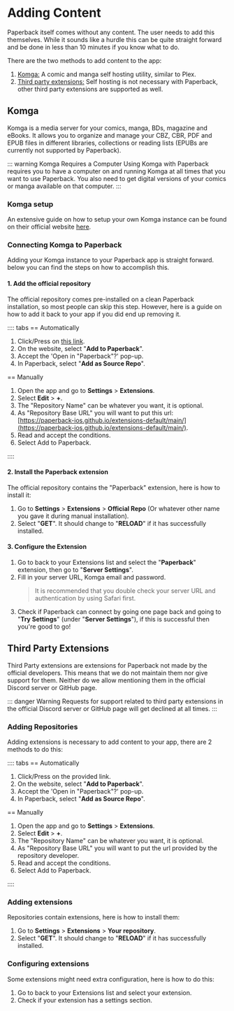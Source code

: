 # Adding Content

Paperback itself comes without any content. The user needs to add this themselves. While it sounds like a hurdle this can be quite straight forward and be done in less than 10 minutes if you know what to do.

There are the two methods to add content to the app:

1. [Komga:](#komga) A comic and manga self hosting utility, similar to Plex.
2. [Third party extensions:](#third-party-extensions) Self hosting is not necessary with Paperback, other third party extensions are supported as well.

## Komga

Komga is a media server for your comics, manga, BDs, magazine and eBooks. It allows you to organize and manage your CBZ, CBR, PDF and EPUB files in different libraries, collections or reading lists (EPUBs are currently not supported by Paperback).

::: warning Komga Requires a Computer
Using Komga with Paperback requires you to have a computer on and running Komga at all times that you want to use Paperback. You also need to get digital versions of your comics or manga available on that computer.
:::

### Komga setup

An extensive guide on how to setup your own Komga instance can be found on their official website [here](https://komga.org/docs/category/installation).

### Connecting Komga to Paperback

Adding your Komga instance to your Paperback app is straight forward. below you can find the steps on how to accomplish this.

#### 1. Add the official repository

The official repository comes pre-installed on a clean Paperback installation, so most people can skip this step. However, here is a guide on how to add it back to your app if you did end up removing it.

:::: tabs
== Automatically

1.  Click/Press on [this link](https://paperback-ios.github.io/extensions-default/main/).
2.  On the website, select "**Add to Paperback**".
3.  Accept the 'Open in "Paperback"?' pop-up.
4.  In Paperback, select "**Add as Source Repo**".

== Manually

1. Open the app and go to **Settings** > **Extensions**.
2. Select **Edit** > **+**.
3. The "Repository Name" can be whatever you want, it is optional.
4. As "Repository Base URL" you will want to put this url: [https://paperback-ios.github.io/extensions-default/main/](https://paperback-ios.github.io/extensions-default/main/).
5. Read and accept the conditions.
6. Select Add to Paperback.

::::

#### 2. Install the Paperback extension

The official repository contains the "Paperback" extension, here is how to install it:

1. Go to **Settings** > **Extensions** > **Official Repo** (Or whatever other name you gave it during manual installation).
2. Select "**GET**". It should change to "**RELOAD**" if it has successfully installed.

#### 3. Configure the Extension

1. Go to back to your Extensions list and select the "**Paperback**" extension, then go to "**Server Settings**".
2. Fill in your server URL, Komga email and password.
    > It is recommended that you double check your server URL and authentication by using Safari first.
3. Check if Paperback can connect by going one page back and going to "**Try Settings**" (under "**Server Settings**"), if this is successful then you're good to go!

## Third Party Extensions

Third Party extensions are extensions for Paperback not made by the official developers. This means that we do not maintain them nor give support for them. Neither do we allow mentioning them in the official Discord server or GitHub page.

::: danger Warning
Requests for support related to third party extensions in the official Discord server or GitHub page will get declined at all times.
:::

### Adding Repositories

Adding extensions is necessary to add content to your app, there are 2 methods to do this:

:::: tabs
== Automatically

1.  Click/Press on the provided link.
2.  On the website, select "**Add to Paperback**".
3.  Accept the 'Open in "Paperback"?' pop-up.
4.  In Paperback, select "**Add as Source Repo**".

== Manually

1. Open the app and go to **Settings** > **Extensions**.
2. Select **Edit** > **+**.
3. The "Repository Name" can be whatever you want, it is optional.
4. As "Repository Base URL" you will want to put the url provided by the repository developer.
5. Read and accept the conditions.
6. Select Add to Paperback.

::::

### Adding extensions

Repositories contain extensions, here is how to install them:

1. Go to **Settings** > **Extensions** > **Your repository**.
2. Select "**GET**". It should change to "**RELOAD**" if it has successfully installed.

### Configuring extensions

Some extensions might need extra configuration, here is how to do this:

1. Go to back to your Extensions list and select your extension.
2. Check if your extension has a settings section.
